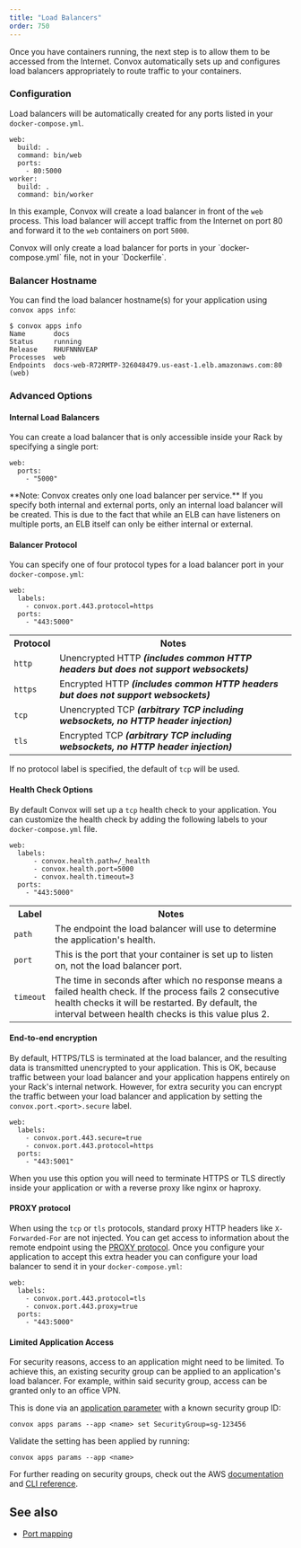 ```yaml
---
title: "Load Balancers"
order: 750
---
```


Once you have containers running, the next step is to allow them to be accessed from the Internet. Convox automatically sets up and configures load balancers appropriately to route traffic to your containers.

### Configuration

Load balancers will be automatically created for any ports listed in your `docker-compose.yml`.

```
web:
  build: .
  command: bin/web
  ports:
    - 80:5000
worker:
  build: .
  command: bin/worker
```

In this example, Convox will create a load balancer in front of the `web` process. This load balancer will accept traffic from the Internet on port 80 and forward it to the `web` containers on port `5000`.

<div class="block-callout block-show-callout type-warning" markdown="1">
Convox will only create a load balancer for ports in your `docker-compose.yml` file, not in your `Dockerfile`.
</div>

### Balancer Hostname

You can find the load balancer hostname(s) for your application using `convox apps info`:

    $ convox apps info
    Name       docs
    Status     running
    Release    RHUFNNNVEAP
    Processes  web
    Endpoints  docs-web-R72RMTP-326048479.us-east-1.elb.amazonaws.com:80 (web)

### Advanced Options

#### Internal Load Balancers

You can create a load balancer that is only accessible inside your Rack by specifying a single port:

```
web:
  ports:
    - "5000"
```

<div class="block-callout block-show-callout type-info" markdown="1">
**Note: Convox creates only one load balancer per service.** If you specify both internal and external ports, only an internal load balancer will be created.
This is due to the fact that while an ELB can have listeners on multiple ports, an ELB itself can only be either internal or external.
</div>

#### Balancer Protocol

You can specify one of four protocol types for a load balancer port in your `docker-compose.yml`:

```
web:
  labels:
    - convox.port.443.protocol=https
  ports:
    - "443:5000"
```

<table>
  <tr>
    <th>Protocol</th>
    <th>Notes</th>
  </tr>
  <tr>
    <td><code>http</code></td>
    <td>Unencrypted HTTP <em><strong>(includes common HTTP headers but does not support websockets)</strong></em></td>
  </tr>
  <tr>
    <td><code>https</code></td>
    <td>Encrypted HTTP <em><strong>(includes common HTTP headers but does not support websockets)</strong></em></td>
  </tr>
  <tr>
    <td><code>tcp</code></td>
    <td>Unencrypted TCP <em><strong>(arbitrary TCP including websockets, no HTTP header injection)</strong></em></td>
  </tr>
  <tr>
    <td><code>tls</code></td>
    <td>Encrypted TCP <em><strong>(arbitrary TCP including websockets, no HTTP header injection)</strong></em></td>
  </tr>
</table>

If no protocol label is specified, the default of `tcp` will be used.

#### Health Check Options

By default Convox will set up a `tcp` health check to your application. You can customize the health check by adding the following labels to your `docker-compose.yml` file.

```
web:
  labels:
      - convox.health.path=/_health
      - convox.health.port=5000
      - convox.health.timeout=3
  ports:
    - "443:5000"
```
<table>
  <tr>
    <th>Label</th>
    <th>Notes</th>
  </tr>
  <tr>
    <td><code>path</code></td>
    <td>The endpoint the load balancer will use to determine the application's health.</td>
  </tr>
  <tr>
    <td><code>port</code></td>
    <td>This is the port that your container is set up to listen on, not the load balancer port.</td>
  </tr>
  <tr>
    <td><code>timeout</code></td>
    <td>The time in seconds after which no response means a failed health check. If the process fails 2 consecutive health checks it will be restarted. By default, the interval between health checks is this value plus 2.</td>
  </tr>
</table>


#### End-to-end encryption

By default, HTTPS/TLS is terminated at the load balancer, and the resulting data is transmitted unencrypted to your application. This is OK, because traffic between your load balancer and your application happens entirely on your Rack's internal network. However, for extra security you can encrypt the traffic between your load balancer and application by setting the `convox.port.<port>.secure` label.

```
web:
  labels:
    - convox.port.443.secure=true
    - convox.port.443.protocol=https
  ports:
    - "443:5001"
```

When you use this option you will need to terminate HTTPS or TLS directly inside your application or with a reverse proxy like nginx or haproxy.

#### PROXY protocol

When using the `tcp` or `tls` protocols, standard proxy HTTP headers like `X-Forwarded-For` are not injected. You can get access to information about the remote endpoint using the [PROXY protocol](http://www.haproxy.org/download/1.5/doc/proxy-protocol.txt). Once you configure your application to accept this extra header you can configure your load balancer to send it in your `docker-compose.yml`:

```
web:
  labels:
    - convox.port.443.protocol=tls
    - convox.port.443.proxy=true
  ports:
    - "443:5000"
```

#### Limited Application Access

For security reasons, access to an application might need to be limited. To achieve this, an existing security group can be applied to an application's load balancer. For example, within said security group, access can be granted only to an office VPN.

This is done via an [application parameter](/docs/app-parameters/#securitygroup) with a known security group ID:

```
convox apps params --app <name> set SecurityGroup=sg-123456
```

Validate the setting has been applied by running:

```
convox apps params --app <name>
```

For further reading on security groups, check out the AWS [documentation](http://docs.aws.amazon.com/AWSEC2/latest/UserGuide/using-network-security.html) and [CLI reference](http://docs.aws.amazon.com/cli/latest/userguide/cli-ec2-sg.html).

## See also

- [Port mapping](/docs/port-mapping/)
